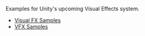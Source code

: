 Examples for Unity's upcoming Visual Effects system.

* [Visual FX Samples](https://github.com/Arzijin/VisualFX-Samples)
* [VFX Samples](https://github.com/supertask/VFXSample)
